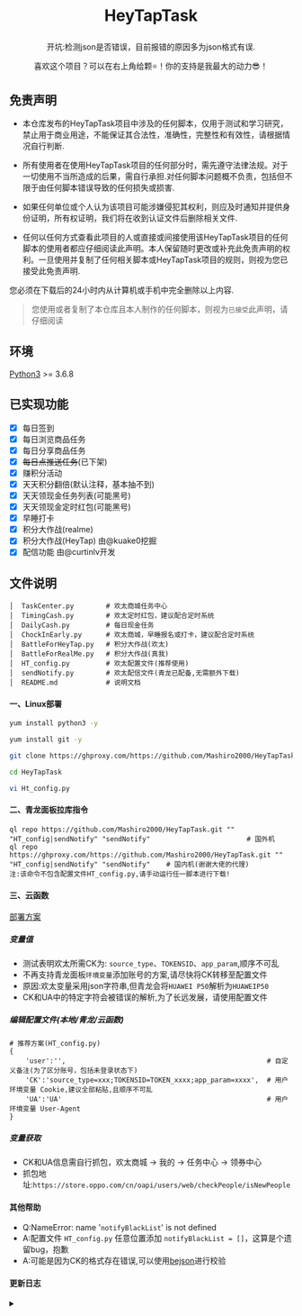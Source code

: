 # <p align="center">HeyTapTask</p>
<p align="center">开坑:检测json是否错误，目前报错的原因多为json格式有误.</P>
<p align="center">喜欢这个项目？可以在右上角给颗⭐！你的支持是我最大的动力😎！</P>

## 免责声明
- 本仓库发布的HeyTapTask项目中涉及的任何脚本，仅用于测试和学习研究，禁止用于商业用途，不能保证其合法性，准确性，完整性和有效性，请根据情况自行判断.

- 所有使用者在使用HeyTapTask项目的任何部分时，需先遵守法律法规。对于一切使用不当所造成的后果，需自行承担.对任何脚本问题概不负责，包括但不限于由任何脚本错误导致的任何损失或损害.

- 如果任何单位或个人认为该项目可能涉嫌侵犯其权利，则应及时通知并提供身份证明，所有权证明，我们将在收到认证文件后删除相关文件.

- 任何以任何方式查看此项目的人或直接或间接使用该HeyTapTask项目的任何脚本的使用者都应仔细阅读此声明。本人保留随时更改或补充此免责声明的权利。一旦使用并复制了任何相关脚本或HeyTapTask项目的规则，则视为您已接受此免责声明.

您必须在下载后的24小时内从计算机或手机中完全删除以上内容.

> 您使用或者复制了本仓库且本人制作的任何脚本，则视为`已接受`此声明，请仔细阅读

## 环境

[Python3](https://www.python.org/) >= 3.6.8

## 已实现功能
* [x] 每日签到
* [x] 每日浏览商品任务
* [x] 每日分享商品任务
* [x] ~~每日点推送任务~~(已下架)
* [x] 赚积分活动
* [x] 天天积分翻倍(默认注释，基本抽不到)
* [x] 天天领现金任务列表(可能黑号)
* [x] 天天领现金定时红包(可能黑号)
* [x] 早睡打卡
* [x] 积分大作战(realme)
* [x] 积分大作战(HeyTap) 由@kuake0挖掘
* [x] 配信功能 由@curtinlv开发

## 文件说明
```text
│  TaskCenter.py        # 欢太商城任务中心
│  TimingCash.py        # 欢太定时红包，建议配合定时系统
│  DailyCash.py         # 每日现金任务
│  ChockInEarly.py      # 欢太商城，早睡报名或打卡，建议配合定时系统
│  BattleForHeyTap.py   # 积分大作战(欢太)
│  BattleForRealMe.py   # 积分大作战(真我)
│  HT_config.py         # 欢太配置文件(推荐使用)
│  sendNotify.py        # 欢太配信文件(青龙已配备,无需额外下载)
│  README.md            # 说明文档
```

#### 一、Linux部署
```bash
yum install python3 -y

yum install git -y

git clone https://ghproxy.com/https://github.com/Mashiro2000/HeyTapTask.git   # 国内git较慢，故添加代理前缀

cd HeyTapTask

vi Ht_config.py
```

#### 二、青龙面板拉库指令
```text
ql repo https://github.com/Mashiro2000/HeyTapTask.git "" "HT_config|sendNotify" "sendNotify"                        # 国外机
ql repo https://ghproxy.com/https://github.com/Mashiro2000/HeyTapTask.git "" "HT_config|sendNotify" "sendNotify"    # 国内机(谢谢大佬的代理)
注:该命令不包含配置文件HT_config.py,请手动运行任一脚本进行下载!
```

#### 三、云函数
[部署方案](https://github.com/Mashiro2000/HeyTapTask/blob/main/Doc/README.md)

##### 变量值
- 测试表明欢太所需CK为: `source_type`、`TOKENSID`、`app_param`,顺序不可乱
- 不再支持青龙面板`环境变量`添加账号的方案,请尽快将CK转移至配置文件
- 原因:欢太变量采用json字符串,但青龙会将`HUAWEI P50`解析为`HUAWEIP50`
- CK和UA中的特定字符会被错误的解析,为了长远发展，请使用配置文件

##### 编辑配置文件(本地/青龙/云函数)
```text
# 推荐方案(HT_config.py)
{
    'user':'',                                                  # 自定义备注(为了区分账号，包括未登录状态下)
    'CK':'source_type=xxx;TOKENSID=TOKEN_xxxx;app_param=xxxx',  # 用户环境变量 Cookie,建议全部粘贴,且顺序不可乱
    'UA':'UA'                                                   # 用户环境变量 User-Agent
}
```

##### 变量获取
- CK和UA信息需自行抓包，欢太商城 -> 我的 -> 任务中心 -> 领券中心
- 抓包地址:`https://store.oppo.com/cn/oapi/users/web/checkPeople/isNewPeople`

#### 其他帮助
- Q:NameError: name '`notifyBlackList`' is not defined
- A:配置文件 `HT_config.py` 任意位置添加 `notifyBlackList = []`，这算是个遗留bug，抱歉
- A:可能是因为CK的格式存在错误,可以使用[bejson](https://www.bejson.com/)进行校验

#### 更新日志
<details>
<summary> </summary>
 
> 证明该项目还处于活跃期
</details>
